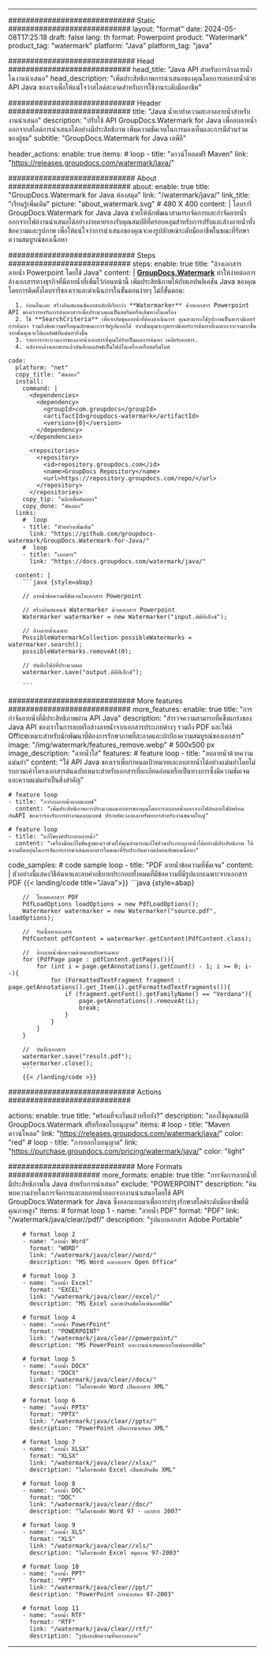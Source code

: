 
---
############################# Static ############################
layout: "format"
date:  2024-05-08T17:25:18
draft: false
lang: th
format: Powerpoint
product: "Watermark"
product_tag: "watermark"
platform: "Java"
platform_tag: "java"

############################# Head ############################
head_title: "Java API สำหรับการล้างลายน้ำในงานนำเสนอ"
head_description: "เพิ่มประสิทธิภาพการนำเสนอของคุณโดยการลบลายน้ำด้วย API Java ของเราเพื่อให้แน่ใจว่าสไลด์สะอาดสำหรับการใช้งานระดับมืออาชีพ"

############################# Header ############################
title: "Java น้ำยาทำความสะอาดลายน้ำสำหรับงานนำเสนอ" 
description: "ปรับใช้ API GroupDocs.Watermark for Java เพื่อลบลายน้ำออกจากสไลด์การนำเสนอได้อย่างมีประสิทธิภาพ เพิ่มความชัดเจนในการมองเห็นและการมีส่วนร่วมของผู้ชม"
subtitle: "GroupDocs.Watermark for Java เอพีอี" 

header_actions:
  enable: true
  items:
    #  loop
    - title: "ดาวน์โหลดฟรี Maven"
      link: "https://releases.groupdocs.com/watermark/java/"
      
############################# About ############################
about:
    enable: true
    title: "GroupDocs.Watermark for Java ห้องสมุด"
    link: "/watermark/java/"
    link_title: "เรียนรู้เพิ่มเติม"
    picture: "about_watermark.svg" # 480 X 400
    content: |
       ไลบรารี GroupDocs.Watermark for Java Java ช่วยให้นักพัฒนาสามารถจัดการและกำจัดลายน้ำออกจากไฟล์งานนำเสนอได้อย่างง่ายดายรองรับคุณสมบัติที่ครอบคลุมสำหรับการปรับและล้างลายน้ำทั้งข้อความและรูปภาพ เพื่อให้แน่ใจว่าการนำเสนอของคุณจะคงรูปลักษณ์ระดับมืออาชีพในขณะที่รักษาความสมบูรณ์ของเนื้อหา

############################# Steps ############################
steps:
    enable: true
    title: "ล้างเอกสารลายน้ำ Powerpoint โดยใช้ Java"
    content: |
      **[GroupDocs.Watermark](https://products.groupdocs.com/watermark/java/)** ทำให้ง่ายต่อการล้างเอกสารทางธุรกิจที่มีลายน้ำที่เพิ่มไว้ก่อนหน้านี้ เพิ่มประสิทธิภาพให้กับแอปพลิเคชัน Java ของคุณโดยการติดตั้งไลบรารีของเราและดำเนินการในขั้นตอนง่ายๆ ไม่กี่ขั้นตอน:
      
      1. ก่อนอื่นเลย สร้างอินสแตนซ์คลาสหลักที่เรียกว่า **Watermarker** ด้วยเอกสาร Powerpoint API ของเรารองรับการส่งเอกสารเพื่อประมวลผลเป็นสตรีมหรือเส้นทางในเครื่อง
      2. ใช้ **SearchCriteria** เพื่อจำกัดชุดลายน้ำที่ต้องดำเนินการ คุณสามารถใช้รูปภาพเป็นพารามิเตอร์การค้นหา รวมถึงข้อความหรือคุณลักษณะการจัดรูปแบบได้ จากนั้นคุณระบุพารามิเตอร์การค้นหาที่เฉพาะเจาะจงมากขึ้น จากนั้นคุณจะได้ผลลัพธ์ที่แม่นยำยิ่งขึ้น
      3. รายการกระบวนการของลายน้ำเอกสารที่คุณได้รับเป็นผลการค้นหา เคลียร์เอกสาร.
      4. หลังจากล้างเอกสารแล้วบันทึกผลลัพธ์เป็นไฟล์ในเครื่องหรือสตรีมไบต์
   
    code:
      platform: "net"
      copy_title: "คัดลอก"
      install:
        command: |
          <dependencies>
            <dependency>
              <groupId>com.groupdocs</groupId>
              <artifactId>groupdocs-watermark</artifactId>
              <version>{0}</version>
            </dependency>
          </dependencies>

          <repositories>
            <repository>
              <id>repository.groupdocs.com</id>
              <name>GroupDocs Repository</name>
              <url>https://repository.groupdocs.com/repo/</url>
            </repository>
          </repositories>
        copy_tip: "คลิกเพื่อคัดลอก"
        copy_done: "คัดลอก"
      links:
        #  loop
        - title: "ตัวอย่างเพิ่มเติม"
          link: "https://github.com/groupdocs-watermark/GroupDocs.Watermark-for-Java/"
        #  loop
        - title: "เอกสาร"
          link: "https://docs.groupdocs.com/watermark/java/"
          
      content: |
        ```java {style=abap}

        // ลายน้ำข้อความที่ชัดเจนในเอกสาร Powerpoint

        // สร้างอินสแตนซ์ Watermarker ด้วยเอกสาร Powerpoint
        Watermarker watermarker = new Watermarker("input.พีพีทีเอ็กซ์");
        
        // ล้างลายน้ำเฉพาะ
        PossibleWatermarkCollection possibleWatermarks = watermarker.search();
        possibleWatermarks.removeAt(0);

        // บันทึกไฟล์ที่ประมวลผล
        watermarker.save("output.พีพีทีเอ็กซ์");
        
        ```    
        
############################# More features ############################
more_features:
  enable: true
  title: "การกำจัดลายน้ำที่มีประสิทธิภาพผ่าน API Java"
  description: "สำรวจความสามารถที่แข็งแกร่งของ Java API ของเราในการลบหรือล้างลายน้ำจากเอกสารประเภทต่างๆ รวมถึง PDF และไฟล์ Officeเหมาะสำหรับนักพัฒนาที่ต้องการรักษาภาพที่สะอาดและปกป้องความสมบูรณ์ของเอกสาร"
  image: "/img/watermark/features_remove.webp" # 500x500 px
  image_description: "ลายน้ำใส"
  features:
    # feature loop
    - title: "ลบลายน้ำด้วยความแม่นยำ"
      content: "ใช้ API Java ของเราเพื่อกำหนดเป้าหมายและลบลายน้ำได้อย่างแม่นยำโดยไม่รบกวนเค้าโครงเอกสารต้นฉบับเหมาะสำหรับเอกสารที่ละเอียดอ่อนหรือเป็นทางการซึ่งมีความชัดเจนและความแม่นยำเป็นสิ่งสำคัญ"

    # feature loop
    - title: "การลบลายน้ำแบบแบทช์"
      content: "เพิ่มประสิทธิภาพการประมวลผลเอกสารของคุณโดยการลบลายน้ำออกจากไฟล์หลายไฟล์พร้อมกันAPI ของเรารองรับการทำงานแบบแบทช์ ประหยัดเวลาและทรัพยากรสำหรับงานขนาดใหญ่"

    # feature loop
    - title: "แก้ไของค์ประกอบลายน้ำ"
      content: "เครื่องมือแก้ไขขั้นสูงของเราช่วยให้คุณสามารถแก้ไขส่วนประกอบลายน้ำได้อย่างมีประสิทธิภาพ ให้ความยืดหยุ่นในการจัดการการนำเสนอเอกสารในขณะที่รับประกันความปลอดภัยของเนื้อหา"
      
  code_samples:
    # code sample loop
    - title: "PDF ลายน้ำข้อความที่ชัดเจน"
      content: |
        ตัวอย่างนี้แสดงวิธีค้นหาและลบคำอธิบายประกอบทั้งหมดที่มีข้อความที่มีรูปแบบเฉพาะจากเอกสาร PDF
        {{< landing/code title="Java">}}
        ```java {style=abap}
        
        //  โหลดเอกสาร PDF
        PdfLoadOptions loadOptions = new PdfLoadOptions();
        Watermarker watermarker = new Watermarker("source.pdf", loadOptions);

        //  รับเนื้อหาเอกสาร
        PdfContent pdfContent = watermarker.getContent(PdfContent.class);

        //  ล้างลายน้ำข้อความด้วยแบบอักษรเฉพาะ
        for (PdfPage page : pdfContent.getPages()){
            for (int i = page.getAnnotations().getCount() - 1; i >= 0; i--){
                for (FormattedTextFragment fragment : page.getAnnotations().get_Item(i).getFormattedTextFragments()){
                    if (fragment.getFont().getFamilyName() == "Verdana"){
                        page.getAnnotations().removeAt(i);
                        break;
                    }
                }
            }
        }

        //  บันทึกเอกสาร
        watermarker.save("result.pdf");
        watermarker.close();
        ```
        {{< /landing/code >}}


############################# Actions ############################

actions:
  enable: true
  title: "พร้อมที่จะเริ่มแล้วหรือยัง?"
  description: "ลองใช้คุณสมบัติ GroupDocs.Watermark ฟรีหรือขอใบอนุญาต"
  items:
    #  loop
    - title: "Maven ดาวน์โหลด"
      link: "https://releases.groupdocs.com/watermark/java/"
      color: "red"
        #  loop
    - title: "การออกใบอนุญาต"
      link: "https://purchase.groupdocs.com/pricing/watermark/java/"
      color: "light"


############################# More Formats #####################
more_formats:
    enable: true
    title: "การจัดการลายน้ำที่มีประสิทธิภาพใน Java สำหรับการนำเสนอ"
    exclude: "POWERPOINT"
    description: "ค้นพบความง่ายในการจัดการและลบลายน้ำออกจากงานนำเสนอโดยใช้ API GroupDocs.Watermark for Java ซึ่งออกแบบมาเพื่อการบำรุงรักษาสไลด์ระดับมืออาชีพที่มีคุณภาพสูง"
    items: 
        # format loop 1
        - name: "ลายน้ำ PDF"
          format: "PDF"
          link: "/watermark/java/clear//pdf/"
          description: "รูปแบบเอกสาร Adobe Portable"

        # format loop 2
        - name: "ลายน้ำ Word"
          format: "WORD"
          link: "/watermark/java/clear//word/"
          description: "MS Word และเอกสาร Open Office"
          
        # format loop 3
        - name: "ลายน้ำ Excel"
          format: "EXCEL"
          link: "/watermark/java/clear//excel/"
          description: "MS Excel และสเปรดชีตโอเพ่นออฟฟิศ"

        # format loop 4
        - name: "ลายน้ำ PowerPoint"
          format: "POWERPOINT"
          link: "/watermark/java/clear//powerpoint/"
          description: "MS PowerPoint และงานนำเสนอแบบโอเพ่นออฟฟิศ"

        # format loop 5
        - name: "ลายน้ำ DOCX"
          format: "DOCX"
          link: "/watermark/java/clear//docx/"
          description: "ไมโครซอฟท์ Word เปิดเอกสาร XML"
          
        # format loop 6
        - name: "ลายน้ำ PPTX"
          format: "PPTX"
          link: "/watermark/java/clear//pptx/"
          description: "PowerPoint เปิดการนำเสนอ XML"
          
        # format loop 7
        - name: "ลายน้ำ XLSX"
          format: "XLSX"
          link: "/watermark/java/clear//xlsx/"
          description: "ไมโครซอฟท์ Excel เปิดสเปรดชีต XML"

        # format loop 8
        - name: "ลายน้ำ DOC"
          format: "DOC"
          link: "/watermark/java/clear//doc/"
          description: "ไมโครซอฟท์ Word 97 - เอกสาร 2007"

        # format loop 9
        - name: "ลายน้ำ XLS"
          format: "XLS"
          link: "/watermark/java/clear//xls/"
          description: "ไมโครซอฟท์ Excel สมุดงาน 97-2003"

        # format loop 10
        - name: "ลายน้ำ PPT"
          format: "PPT"
          link: "/watermark/java/clear//ppt/"
          description: "PowerPoint การนำเสนอ 97-2003"

        # format loop 11
        - name: "ลายน้ำ RTF"
          format: "RTF"
          link: "/watermark/java/clear//rtf/"
          description: "รูปแบบข้อความที่หลากหลาย"

---